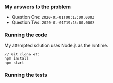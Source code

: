 ### My answers to the problem

* Question One: `2020-01-01T00:15:00.000Z` 
* Question Two: `2020-01-01T19:15:00.000Z`

### Running the code

My attempted solution uses Node.js as the runtime. 

```
// Git clone etc
npm install
npm start
```

### Running the tests 
